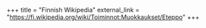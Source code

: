 +++
title = "Finnish Wikipedia"
external_link = "https://fi.wikipedia.org/wiki/Toiminnot:Muokkaukset/Eteppo"
+++
